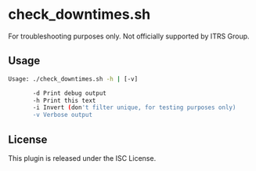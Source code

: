 # check_downtimes.sh

For troubleshooting purposes only. Not officially supported by ITRS Group.

## Usage
```bash
Usage: ./check_downtimes.sh -h | [-v]

       -d Print debug output
       -h Print this text
       -i Invert (don't filter unique, for testing purposes only)
       -v Verbose output
```

## License

This plugin is released under the ISC License.
